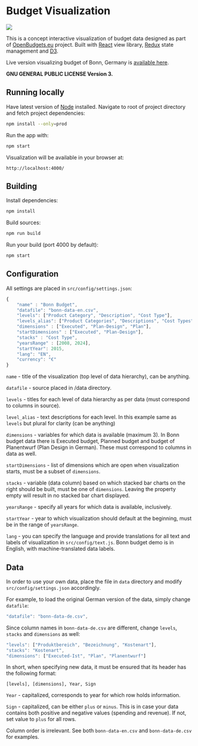 # Budget Visualization

<img src="https://image.ibb.co/iQUdjb/budget.png" align="center">

This is a concept interactive visualization of budget data designed as part of [OpenBudgets.eu](https://openbudgets.eu/) project. Built with [React](https://reactjs.org/) view library, [Redux](https://redux.js.org/) state management and [D3](https://d3js.org/).

Live version visualizing budget of Bonn, Germany is [available here](https://budget-bonn.herokuapp.com/).

**GNU GENERAL PUBLIC LICENSE Version 3.**

## Running locally

Have latest version of [Node](https://nodejs.org/en/) installed. Navigate to root of project directory and fetch project dependencies:
```bash
npm install --only=prod
```
Run the app with:
```bash
npm start
```
Visualization will be available in your browser at:
```
http://localhost:4000/
```

## Building

Install dependencies:

```bash
npm install
```

Build sources:

```bash
npm run build
```

Run your build (port 4000 by default):
```bash
npm start
```

## Configuration

All settings are placed in `src/config/settings.json`:

```js
{
	"name" : "Bonn Budget",
	"datafile": "bonn-data-en.csv",
	"levels": ["Product Category", "Description", "Cost Type"],
	"levels_alias": ["Product Categories", "Descriptions", "Cost Types"],
	"dimensions" : ["Executed", "Plan-Design", "Plan"],
	"startDimensions" : ["Executed", "Plan-Design"],
	"stacks" : "Cost Type",
	"yearsRange" : [2008, 2024],
	"startYear": 2015,
	"lang": "EN",
	"currency": "€"
}
```

`name` - title of the visualization (top level of data hierarchy), can be anything.

`datafile` - source placed in /data directory.

`levels` - titles for each level of data hierarchy as per data (must correspond to columns in source).

`level_alias` - text descriptions for each level. In this example same as `levels` but plural for clarity (can be anything)

`dimensions` - variables for which data is available (maximum 3). In Bonn budget data there is Executed budget, Planned budget and budget of Planentwurf (Plan Design in German). These must correspond to columns in data as well.

`startDimensions` - list of dimensions which are open when visualization starts, must be a subset of `dimensions`.

`stacks` - variable (data column) based on which stacked bar charts on the right should be built, must be one of `dimensions`. Leaving the property empty will result in no stacked bar chart displayed.

`yearsRange` - specify all years for which data is available, inclusively.

`startYear` - year to which visualization should default at the beginning, must be in the range of `yearsRange`.

`lang` - you can specify the language and provide translations for all text and labels of visualization in `src/config/text.js`. Bonn budget demo is in English, with machine-translated data labels.

## Data

In order to use your own data, place the file in `data` directory and modify `src/config/settings.json` accordingly.

For example, to load the original German version of the data, simply change `datafile`:

```js
"datafile": "bonn-data-de.csv",
```

Since column names in `bonn-data-de.csv` are different, change `levels`, `stacks` and `dimensions` as well:

```js
"levels": ["Produktbereich", "Bezeichnung", "Kostenart"],
"stacks": "Kostenart",
"dimensions": ["Executed-Ist", "Plan", "Planentwurf"]
```

In short, when specifying new data, it must be ensured that its header has the following format:

`[levels], [dimensions], Year, Sign`

`Year` - capitalized, corresponds to year for which row holds information.

`Sign` - capitalized, can be either `plus` or `minus`. This is in case your data contains both positive and negative values (spending and revenue). If not, set value to `plus` for all rows.

Column order is irrelevant. See both `bonn-data-en.csv` and `bonn-data-de.csv` for examples.
